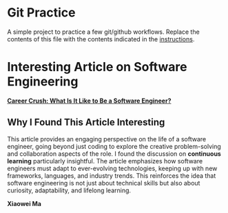 # Git Practice
A simple project to practice a few git/github workflows.  Replace the contents of this file with the contents indicated in the [instructions](./instructions.md).

# Interesting Article on Software Engineering  
**[Career Crush: What Is It Like to Be a Software Engineer?](https://hbr.org/2021/07/career-crush-what-is-it-like-to-be-a-software-engineer)**  

## Why I Found This Article Interesting  
This article provides an engaging perspective on the life of a software engineer, going beyond just coding to explore the creative problem-solving and collaboration aspects of the role. I found the discussion on **continuous learning** particularly insightful. The article emphasizes how software engineers must adapt to ever-evolving technologies, keeping up with new frameworks, languages, and industry trends. This reinforces the idea that software engineering is not just about technical skills but also about curiosity, adaptability, and lifelong learning.

**Xiaowei Ma**  
